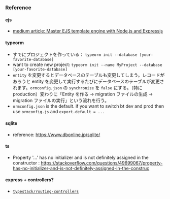 ### Reference

#### ejs

- [medium article: Master EJS template engine with Node.js and Expressjs](https://medium.com/swlh/master-ejs-template-engine-with-node-js-and-expressjs-979cc22b69be)

#### typeorm

- すでにプロジェクトを作っている： `typeorm init --database [your-favorite-database]`
- want to create new project: `typeorm init --name MyProject --database [your-favorite-database]`
- `entity` を変更するとデータベースのテーブルも変更してしまう。レコードがあろうと entity を変更して実行するたびにデータベースのテーブルが変更されます。`ormconfig.json` の `synchronize` を `false` にする。（特に production）変わりに「Entity を作る → migration ファイルの生成 → migration ファイルの実行」という流れを行う。
- `ormconfig.json` is the default. if you want to switch bt dev and prod then use `ormconfig.js` and `export.default = ...`

#### sqlite

- reference: https://www.dbonline.jp/sqlite/

#### ts

- Property '…' has no initializer and is not definitely assigned in the constructor
  : https://stackoverflow.com/questions/49699067/property-has-no-initializer-and-is-not-definitely-assigned-in-the-construc

#### express + controllers?

- [`typestack/routing-controllers`](https://github.com/typestack/routing-controllers)
